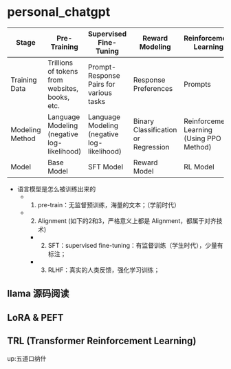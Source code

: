 # personal_chatgpt


| Stage                    | Pre-Training                     | Supervised Fine-Tuning               | Reward Modeling                | Reinforcement Learning                     |
|--------------------------|----------------------------------|--------------------------------------|--------------------------------|--------------------------------------------|
| Training Data            | Trillions of tokens from websites, books, etc. | Prompt-Response Pairs for various tasks | Response Preferences           | Prompts                                     |
| Modeling Method          | Language Modeling (negative log-likelihood) | Language Modeling (negative log-likelihood) | Binary Classification or Regression | Reinforcement Learning (Using PPO Method)  |
| Model                    | Base Model                       | SFT Model                            | Reward Model                    | RL Model                                    |


- 语言模型是怎么被训练出来的
    - 1. pre-train：无监督预训练，海量的文本；（学前时代）
    - 2. Alignment (如下的2和3，严格意义上都是 Alignment，都属于对齐技术)
        - 2. SFT：supervised fine-tuning：有监督训练（学生时代），少量有标注；
        - 3. RLHF：真实的人类反馈，强化学习训练； 


## llama 源码阅读


## LoRA & PEFT


## TRL (Transformer Reinforcement Learning)


up:五道口纳什